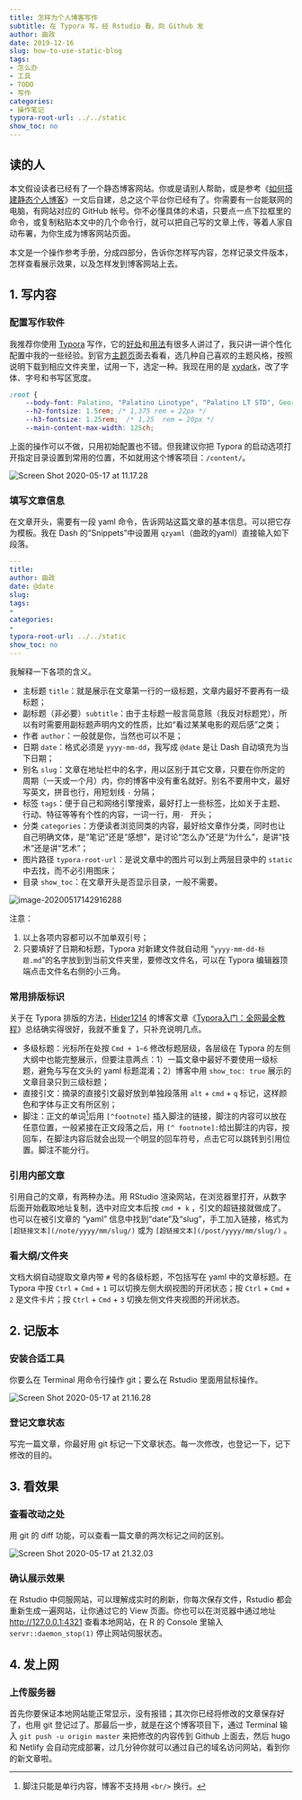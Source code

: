 ```yaml
---
title: 怎样为个人博客写作
subtitle: 在 Typora 写，经 Rstudio 看，向 Github 发
author: 曲政
date: 2019-12-16
slug: how-to-use-static-blog
tags:
- 怎么办
- 工具
- TODO
- 写作
categories:
- 操作笔记
typora-root-url: ../../static
show_toc: no
---
```


## 读的人

本文假设读者已经有了一个静态博客网站。你或是请别人帮助，或是参考《[如何搭建静态个人博客](/cn-note/2019/12/how-to-build-static-blog/)》一文后自建，总之这个平台你已经有了。你需要有一台能联网的电脑，有网站对应的 GitHub 帐号。你不必懂具体的术语，只要点一点下拉框里的命令，或复制粘贴本文中的几个命令行，就可以把自己写的文章上传，等着人家自动布署，为你生成为博客网站页面。

本文是一个操作参考手册，分成四部分，告诉你怎样写内容，怎样记录文件版本，怎样查看展示效果，以及怎样发到博客网站上去。

## 1. 写内容

### 配置写作软件

我推荐你使用 [Typora](https://typora.io/) 写作，它的[好处](https://sspai.com/post/54912)和[用法](https://www.cnblogs.com/hider/p/11614688.html)有很多人讲过了，我只讲一讲个性化配置中我的一些经验。到官方[主题页](http://theme.typora.io/)面去看看，选几种自己喜欢的主题风格，按照说明下载到相应文件夹里，试用一下，选定一种。我现在用的是 [xydark](http://theme.typora.io/theme/OneDark/)，改了字体、字号和书写区宽度。

```css
:root {
    --body-font: Palatino, "Palatino Linotype", "Palatino LT STD", Georgia, 'source-han-serif-sc', 'Source Han Serif SC', 'Source Han Serif CN', 'Source Han Serif TC', 'Source Han Serif TW', 'Source Han Serif', 'Songti SC', 'Microsoft YaHei', serif;
    --h2-fontsize: 1.5rem; /* 1,375 rem = 22px */
    --h3-fontsize: 1.25rem;  /* 1,25  rem = 20px */
    --main-content-max-width: 125ch;
```

上面的操作可以不做，只用初始配置也不错。但我建议你把 Typora 的启动选项打开指定目录设置到常用的位置，不如就用这个博客项目：`/content/`。

![Screen Shot 2020-05-17 at 11.17.28](/images/2019-12-16-%E6%80%8E%E6%A0%B7%E4%BD%BF%E7%94%A8%E4%B8%AA%E4%BA%BA%E5%8D%9A%E5%AE%A2%E5%86%99%E4%BD%9C/Screen%20Shot%202020-05-17%20at%2011.17.28.png "不如就用这个博客项目：`/content/`")

### 填写文章信息

在文章开头，需要有一段 yaml 命令，告诉网站这篇文章的基本信息。可以把它存为模板。我在 Dash 的“Snippets”中设置用 `qzyaml`（曲政的yaml）直接输入如下段落。

```yaml
---
title: 
author: 曲政
date: @date
slug: 
tags:
- 
categories:
- 
typora-root-url: ../../static
show_toc: no
---
```

我解释一下各项的含义。

-   主标题 `title`：就是展示在文章第一行的一级标题，文章内最好不要再有一级标题；
-   副标题（非必要）`subtitle`：由于主标题一般言简意赅（我反对标题党），所以有时需要用副标题声明内文的性质，比如“看过某某电影的观后感”之类；
-   作者 `author`：一般就是你，当然也可以不是；
-   日期 `date`：格式必须是 `yyyy-mm-dd`，我写成 `@date` 是让 Dash 自动填充为当下日期；
-   别名 `slug`：文章在地址栏中的名字，用以区别于其它文章，只要在你所定的周期（一天或一个月）内，你的博客中没有重名就好。别名不要用中文，最好写英文，拼音也行，用短划线 `-` 分隔；
-   标签 `tags`：便于自己和网络引擎搜索，最好打上一些标签，比如关于主题、行动、特征等等有个性的内容，一词一行，用`- ` 开头；
-   分类 `categories`：方便读者浏览同类的内容，最好给文章作分类，同时也让自己明确文体，是“笔记”还是“感想”，是讨论“怎么办”还是“为什么”，是讲“技术”还是讲“艺术”；
-   图片路径 `typora-root-url`：是说文章中的图片可以到上两层目录中的 `static` 中去找，而不必引用图床；
-   目录 `show_toc`：在文章开头是否显示目录，一般不需要。

![image-20200517142916288](/images/2019-12-16-%E6%80%8E%E6%A0%B7%E4%BD%BF%E7%94%A8%E4%B8%AA%E4%BA%BA%E5%8D%9A%E5%AE%A2%E5%86%99%E4%BD%9C//image-20200517142916288.png)

注意：

1. 以上各项内容都可以不加单双引号；
2. 只要填好了日期和标题，Typora 对新建文件就自动用 “`yyyy-mm-dd-标题.md`”的名字放到到当前文件夹里，要修改文件名，可以在 Typora 编辑器顶端点击文件名右侧的小三角。

### 常用排版标识

关于在 Typora 排版的方法，[Hider1214](https://home.cnblogs.com/u/hider/) 的博客文章《[Typora入门：全网最全教程](https://www.cnblogs.com/hider/p/11614688.html)》总结确实得很好，我就不重复了，只补充说明几点。

-   多级标题：光标所在处按 `Cmd + 1~6` 修改标题层级，各层级在 Typora 的左侧大纲中也能完整展示，但要注意两点：1）一篇文章中最好不要使用一级标题，避免与写在文头的 yaml 标题混淆；2）博客中用 `show_toc: true` 展示的文章目录只到三级标题；
-   直接引文：摘录的直接引文最好放到单独段落用 `alt` + `cmd` + `q` 标记，这样颜色和字体与正文有所区别；
-   脚注：正文的单词[^footnote]后用 `[^footnote]` 插入脚注的链接，脚注的内容可以放在任意位置，一般紧接在正文段落之后，用 `[^ footnote]:`给出脚注的内容，按回车，在脚注内容后就会出现一个明显的回车符号，点击它可以跳转到引用位置。脚注不能分行。

[^footnote]: 脚注只能是单行内容，博客不支持用 `<br/>` 换行。

### 引用内部文章

引用自己的文章，有两种办法。用 RStudio 渲染网站，在浏览器里打开，从数字后面开始截取地址复制，选中对应文本后按 `cmd + k` ，引文的超链接就做成了。也可以在被引文章的 “yaml” 信息中找到“date”及“slug”，手工加入链接，格式为 `[超链接文本](/note/yyyy/mm/slug/)` 或为 `[超链接文本](/post/yyyy/mm/slug/)` 。

### 看大纲/文件夹

文档大纲自动提取文章内带 `#` 号的各级标题，不包括写在 yaml 中的文章标题。在 Typora 中按 `Ctrl` + `Cmd` + `1` 可以切换左侧大纲视图的开闭状态；按 `Ctrl` + `Cmd` + `2` 是文件卡片；按 `Ctrl` + `Cmd` + `3` 切换左侧文件夹视图的开闭状态。

## 2. 记版本

### 安装合适工具

你要么在 Terminal 用命令行操作 git；要么在 Rstudio 里面用鼠标操作。 

![Screen Shot 2020-05-17 at 21.16.28](/images/2019-12-16-%E6%80%8E%E6%A0%B7%E4%BD%BF%E7%94%A8%E4%B8%AA%E4%BA%BA%E5%8D%9A%E5%AE%A2%E5%86%99%E4%BD%9C/Screen%20Shot%202020-05-17%20at%2021.16.28.png)

### 登记文章状态

写完一篇文章，你最好用 git 标记一下文章状态。每一次修改，也登记一下，记下修改的目的。



## 3. 看效果

### 查看改动之处

用 git 的 diff 功能，可以查看一篇文章的两次标记之间的区别。

![Screen Shot 2020-05-17 at 21.32.03](/images/2019-12-16-%E6%80%8E%E6%A0%B7%E4%BD%BF%E7%94%A8%E4%B8%AA%E4%BA%BA%E5%8D%9A%E5%AE%A2%E5%86%99%E4%BD%9C/Screen%20Shot%202020-05-17%20at%2021.32.03.png)

### 确认展示效果

在 Rstudio 中伺服网站，可以理解成实时的刷新，你每次保存文件，Rstudio 都会重新生成一遍网站，让你通过它的 View 页面。你也可以在浏览器中通过地址 http://127.0.0.1:4321 查看本地网站，在 R 的 Console 里输入 `servr::daemon_stop(1)` 停止网站伺服状态。

## 4. 发上网

### 上传服务器

首先你要保证本地网站能正常显示，没有报错；其次你已经将修改的文章保存好了，也用 git 登记过了。那最后一步，就是在这个博客项目下，通过 Terminal 输入 `git push -u origin master` 来把修改的内容传到 Github 上面去，然后 hugo 和 Netlify 会自动完成部署，过几分钟你就可以通过自己的域名访问网站，看到你的新文章啦。

